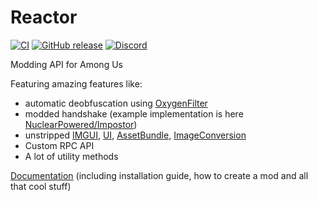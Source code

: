 # Reactor

[![CI](https://github.com/NuclearPowered/Reactor/workflows/CI/badge.svg)](https://github.com/NuclearPowered/Reactor/actions)
[![GitHub release](https://img.shields.io/github/v/release/NuclearPowered/Reactor?include_prereleases)](https://github.com/NuclearPowered/Reactor/releases)
[![Discord](https://img.shields.io/discord/766765155136307250.svg?label=&logo=discord&logoColor=ffffff&color=7389D8&labelColor=6A7EC2)](https://reactor.gg/discord)

Modding API for Among Us

Featuring amazing features like:

- automatic deobfuscation using [OxygenFilter](https://github.com/NuclearPowered/Reactor.OxygenFilter)
- modded handshake (example implementation is here [NuclearPowered/Impostor](https://github.com/NuclearPowered/Impostor))
- unstripped [IMGUI](https://docs.unity3d.com/Manual/GUIScriptingGuide.html), [UI](https://docs.unity3d.com/2019.1/Documentation/ScriptReference/UI.DefaultControls.html), [AssetBundle](https://docs.unity3d.com/ScriptReference/AssetBundle.html), [ImageConversion](https://docs.unity3d.com/ScriptReference/ImageConversion.html)
- Custom RPC API
- A lot of utility methods

[Documentation](https://docs.reactor.gg/) (including installation guide, how to create a mod and all that cool stuff)
